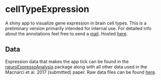 # cellTypeExpression
A shiny app to visualize gene expression in brain cell types. This is a preliminary version primarily intended for internal use. For detailed info about the annotations feel free to send a [mail](mailto:ogan.mancarci+cte@gmail.com). Hosted [here](https://oganm.github.io/neuroexpresso).

## Data
Expression data that makes the app tick can be found in the [neuroExpressoAnalysis](https://github.com/oganm/neuroExpressoAnalysis) package along with all other data used in the Macnarci et al. 2017 (submitted) paper. Raw data files can be found [here](https://github.com/oganm/neuroExpressoAnalysis/tree/master/data-raw/Mouse_Cell_Type_Data).